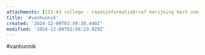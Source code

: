 ```yaml
---
attachments: [III-A3 college - raadsinformatiebrief herijking Hart van Laren.pdf]
title: '#vanhunnik'
created: '2024-12-09T03:49:20.440Z'
modified: '2024-12-09T03:56:23.029Z'
---
```


#vanhunnik



